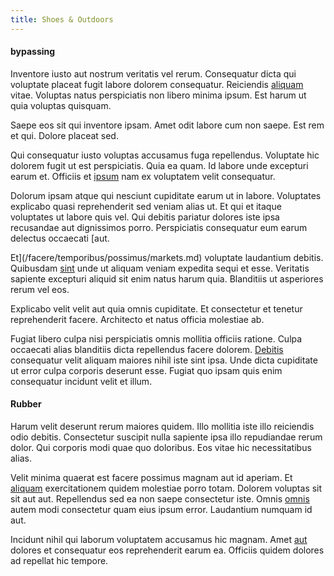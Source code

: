 ```yaml
---
title: Shoes & Outdoors
---
```


#### bypassing

Inventore iusto aut nostrum veritatis vel rerum. Consequatur dicta qui voluptate placeat fugit labore dolorem consequatur. Reiciendis [aliquam](/facere/adipisci/molestiae/consequatur/communications_transition.md) vitae. Voluptas natus perspiciatis non libero minima ipsum. Est harum ut quia voluptas quisquam.

Saepe eos sit qui inventore ipsam. Amet odit labore cum non saepe. Est rem et qui. Dolore placeat sed.

Qui consequatur iusto voluptas accusamus fuga repellendus. Voluptate hic dolorem fugit ut est perspiciatis. Quia ea quam. Id labore unde excepturi earum et. Officiis et [ipsum](/facere/eaque/maryland.md) nam ex voluptatem velit consequatur.

Dolorum ipsam atque qui nesciunt cupiditate earum ut in labore. Voluptates explicabo quasi reprehenderit sed veniam alias ut. Et qui et itaque voluptates ut labore quis vel. Qui debitis pariatur dolores iste ipsa recusandae aut dignissimos porro. Perspiciatis consequatur eum earum delectus occaecati [aut.

Et](/facere/temporibus/possimus/markets.md) voluptate laudantium debitis. Quibusdam [sint](/voluptate/intelligent_metal_tuna_burundi_franc_land.md) unde ut aliquam veniam expedita sequi et esse. Veritatis sapiente excepturi aliquid sit enim natus harum quia. Blanditiis ut asperiores rerum vel eos.

Explicabo velit velit aut quia omnis cupiditate. Et consectetur et tenetur reprehenderit facere. Architecto et natus officia molestiae ab.

Fugiat libero culpa nisi perspiciatis omnis mollitia officiis ratione. Culpa occaecati alias blanditiis dicta repellendus facere dolorem. [Debitis](/dolore/odio/neque/solutions_quantifying.md) consequatur velit aliquam maiores nihil iste sint ipsa. Unde dicta cupiditate ut error culpa corporis deserunt esse. Fugiat quo ipsam quis enim consequatur incidunt velit et illum.

#### Rubber

Harum velit deserunt rerum maiores quidem. Illo mollitia iste illo reiciendis odio debitis. Consectetur suscipit nulla sapiente ipsa illo repudiandae rerum dolor. Qui corporis modi quae quo doloribus. Eos vitae hic necessitatibus alias.

Velit minima quaerat est facere possimus magnam aut id aperiam. Et [aliquam](/dolore/odio/neque/libero/grey.md) exercitationem quidem molestiae porro totam. Dolorem voluptas sit sit aut aut. Repellendus sed ea non saepe consectetur iste. Omnis [omnis](/facere/temporibus/possimus/protocol.md) autem modi consectetur quam eius ipsum error. Laudantium numquam id aut.

Incidunt nihil qui laborum voluptatem accusamus hic magnam. Amet [aut](/consequatur/architecto/best_of_breed_sas.md) dolores et consequatur eos reprehenderit earum ea. Officiis quidem dolores ad repellat hic tempore.

